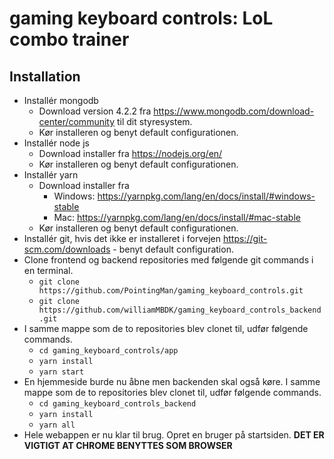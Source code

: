 # gaming keyboard controls: LoL combo trainer

## Installation
* Installér mongodb
    * Download version 4.2.2 fra https://www.mongodb.com/download-center/community til dit styresystem.
    * Kør installeren og benyt default configurationen.
* Installér node js
    * Download installer fra https://nodejs.org/en/
    * Kør installeren og benyt default configurationen.
* Installér yarn
    * Download installer fra 
        * Windows: https://yarnpkg.com/lang/en/docs/install/#windows-stable
        * Mac: https://yarnpkg.com/lang/en/docs/install/#mac-stable
    * Kør installeren og benyt default configurationen.
* Installér git, hvis det ikke er installeret i forvejen https://git-scm.com/downloads - benyt default configuration.
* Clone frontend og backend repositories med følgende git commands i en terminal.
    * `git clone https://github.com/PointingMan/gaming_keyboard_controls.git`
    * `git clone https://github.com/williamMBDK/gaming_keyboard_controls_backend.git`
* I samme mappe som de to repositories blev clonet til, udfør følgende commands.
    * `cd gaming_keyboard_controls/app`
    * `yarn install`
    * `yarn start`
* En hjemmeside burde nu åbne men backenden skal også køre. I samme mappe som de to repositories blev clonet til, udfør følgende commands.
    * `cd gaming_keyboard_controls_backend`
    * `yarn install`
    * `yarn all`
* Hele webappen er nu klar til brug. Opret en bruger på startsiden. **DET ER VIGTIGT AT CHROME BENYTTES SOM BROWSER**